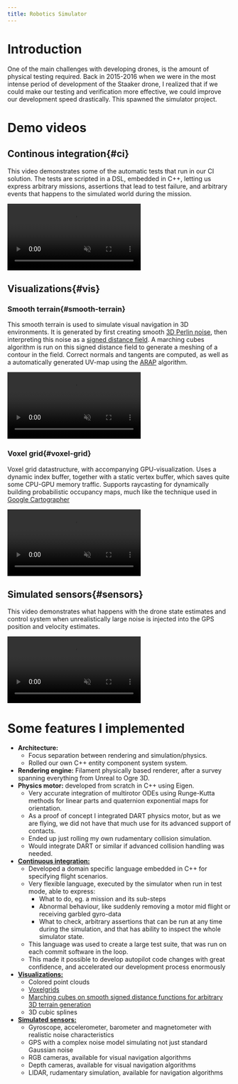 ```yaml
---
title: Robotics Simulator
---
```


# Introduction
One of the main challenges with developing drones, is the amount of physical testing required. Back in 2015-2016 when we were in the most intense period of development of the Staaker drone, I realized that if we could make our testing and verification more effective, we could improve our development speed drastically. This spawned the simulator project.

# Demo videos
## Continous integration{#ci}
This video demonstrates some of the automatic tests that run in our CI solution.
The tests are scripted in a DSL, embedded in C++, letting us express arbitrary missions,
assertions that lead to test failure, and arbitrary events that happens to the simulated world during the mission.

<video class="video-width" autoplay="true" muted="true" loop="true">
<source src="/files/videos/robot-simulator/robot-simulator-automatic-test.webm" type="video/webm">
<source src="/files/videos/robot-simulator/robot-simulator-automatic-test.mp4" type="video/mp4">
</video>

## Visualizations{#vis}
### Smooth terrain{#smooth-terrain}
This smooth terrain is used to simulate visual navigation in 3D environments.
It is generated by first creating smooth [3D Perlin noise](https://en.wikipedia.org/wiki/Perlin_noise),
then interpreting this noise as a [signed distance field](https://en.wikipedia.org/wiki/Signed_distance_function).
A marching cubes algorithm is run on this signed distance field to generate a meshing of a contour
in the field. Correct normals and tangents are computed, as well as a automatically generated UV-map
using the [ARAP](https://libigl.github.io/tutorial/#as-rigid-as-possible) algorithm.

<video class="video-width" autoplay="true" muted="true" loop="true">
<source src="/files/videos/robot-simulator/robot-simulator-smooth-terrain.webm" type="video/webm">
<source src="/files/videos/robot-simulator/robot-simulator-smooth-terrain.mp4" type="video/mp4">
</video>

### Voxel grid{#voxel-grid}
Voxel grid datastructure, with accompanying GPU-visualization.
Uses a dynamic index buffer, together with a static vertex buffer, which saves quite some CPU-GPU memory traffic.
Supports raycasting for dynamically building probabilistic occupancy maps, much like the technique used in [Google Cartographer](https://google-cartographer.readthedocs.io/en/latest/)

<video class="video-width" autoplay="true" muted="true" loop="true">
<source src="/files/videos/robot-simulator/robot-simulator-voxel-grid.webm" type="video/webm">
<source src="/files/videos/robot-simulator/robot-simulator-voxel-grid.mp4" type="video/mp4">
</video>

## Simulated sensors{#sensors}
This video demonstrates what happens with the drone state estimates and control system
when unrealistically large noise is injected into the GPS position and velocity estimates.

<video class="video-width" autoplay="true" muted="true" loop="true">
<source src="/files/videos/robot-simulator/robot-simulator-gps-noise.webm" type="video/webm">
<source src="/files/videos/robot-simulator/robot-simulator-gps-noise.mp4" type="video/mp4">
</video>

# Some features I implemented
- **Architecture:**
    - Focus separation between rendering and simulation/physics.
    - Rolled our own C++ entity component system system.
- **Rendering engine:** Filament physically based renderer, after a survey spanning everything from Unreal to Ogre 3D.
- **Physics motor:** developed from scratch in C++ using Eigen.
    - Very accurate integration of multirotor ODEs using Runge-Kutta methods for linear parts and quaternion exponential maps for orientation.
    - As a proof of concept I integrated DART physics motor, but as we are flying, we did not have that much use for its advanced support of contacts.
    - Ended up just rolling my own rudamentary collision simulation.
    - Would integrate DART or similar if advanced collision handling was needed.
- **<a href="#ci">Continuous integration:</a>**
    - Developed a domain specific language embedded in C++ for specifying flight scenarios.
    - Very flexible language, executed by the simulator when run in test mode, able to express:
        - What to do, eg. a mission and its sub-steps
        - Abnormal behaviour, like suddenly removing a motor mid flight or receiving garbled gyro-data
        - What to check, arbitrary assertions that can be run at any time during the simulation, and that has ability to inspect the whole simulator state.
    - This language was used to create a large test suite, that was run on each commit software in the loop.
    - This made it possible to develop autopilot code changes with great confidence, and accelerated our development process enormously
- **<a href="#vis">Visualizations:</a>**
    - Colored point clouds
    - <a href="#voxel-grid">Voxelgrids</a>
    - <a href="#smooth-terrain">Marching cubes on smooth signed distance functions for arbitrary 3D terrain generation</a>
    - 3D cubic splines
- **<a href="#sensors">Simulated sensors:</a>**
    - Gyroscope, accelerometer, barometer and magnetometer with realistic noise characteristics
    - GPS with a complex noise model simulating not just standard Gaussian noise
    - RGB cameras, available for visual navigation algorithms
    - Depth cameras, available for visual navigation algorithms
    - LIDAR, rudamentary simulation, available for navigation algorithms